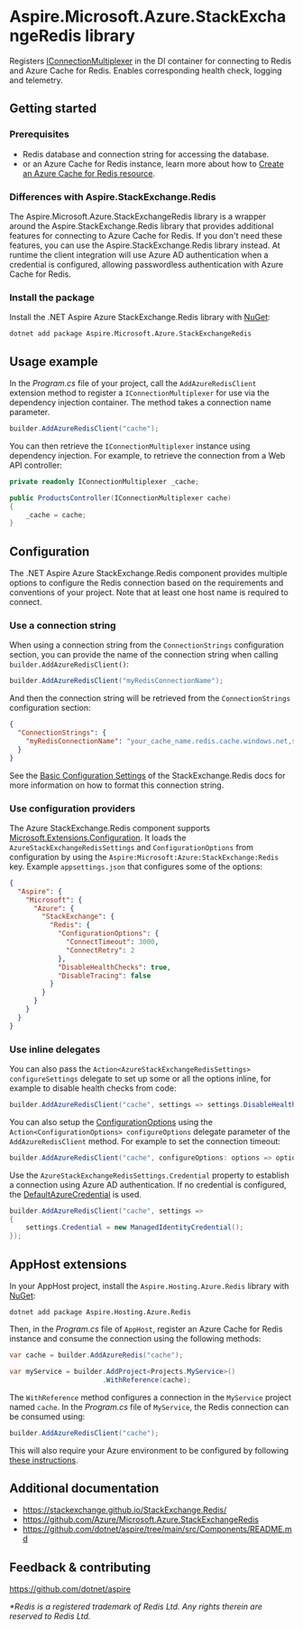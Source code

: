 # Aspire.Microsoft.Azure.StackExchangeRedis library

Registers [IConnectionMultiplexer](https://stackexchange.github.io/StackExchange.Redis/Basics.html) in the DI container for connecting to Redis and Azure Cache for Redis. Enables corresponding health check, logging and telemetry.

## Getting started

### Prerequisites

- Redis database and connection string for accessing the database.
- or an Azure Cache for Redis instance, learn more about how to [Create an Azure Cache for Redis resource](https://learn.microsoft.com/azure/azure-cache-for-redis/quickstart-create-redis).

### Differences with Aspire.StackExchange.Redis

The Aspire.Microsoft.Azure.StackExchangeRedis library is a wrapper around the Aspire.StackExchange.Redis library that provides additional features for connecting to Azure Cache for Redis. If you don't need these features, you can use the Aspire.StackExchange.Redis library instead.
At runtime the client integration will use Azure AD authentication when a credential is configured, allowing passwordless authentication with Azure Cache for Redis.

### Install the package

Install the .NET Aspire Azure StackExchange.Redis library with [NuGet](https://www.nuget.org):

```dotnetcli
dotnet add package Aspire.Microsoft.Azure.StackExchangeRedis
```

## Usage example

In the _Program.cs_ file of your project, call the `AddAzureRedisClient` extension method to register a `IConnectionMultiplexer` for use via the dependency injection container. The method takes a connection name parameter.

```csharp
builder.AddAzureRedisClient("cache");
```

You can then retrieve the `IConnectionMultiplexer` instance using dependency injection. For example, to retrieve the connection from a Web API controller:

```csharp
private readonly IConnectionMultiplexer _cache;

public ProductsController(IConnectionMultiplexer cache)
{
    _cache = cache;
}
```

## Configuration

The .NET Aspire Azure StackExchange.Redis component provides multiple options to configure the Redis connection based on the requirements and conventions of your project. Note that at least one host name is required to connect.

### Use a connection string

When using a connection string from the `ConnectionStrings` configuration section, you can provide the name of the connection string when calling `builder.AddAzureRedisClient()`:

```csharp
builder.AddAzureRedisClient("myRedisConnectionName");
```

And then the connection string will be retrieved from the `ConnectionStrings` configuration section:

```json
{
  "ConnectionStrings": {
    "myRedisConnectionName": "your_cache_name.redis.cache.windows.net,ssl=true"
  }
}
```

See the [Basic Configuration Settings](https://stackexchange.github.io/StackExchange.Redis/Configuration.html#basic-configuration-strings) of the StackExchange.Redis docs for more information on how to format this connection string.

### Use configuration providers

The Azure StackExchange.Redis component supports [Microsoft.Extensions.Configuration](https://learn.microsoft.com/dotnet/api/microsoft.extensions.configuration). It loads the `AzureStackExchangeRedisSettings` and `ConfigurationOptions` from configuration by using the `Aspire:Microsoft:Azure:StackExchange:Redis` key. Example `appsettings.json` that configures some of the options:

```json
{
  "Aspire": {
    "Microsoft": {
      "Azure": {
        "StackExchange": {
          "Redis": {
            "ConfigurationOptions": {
              "ConnectTimeout": 3000,
              "ConnectRetry": 2
            },
            "DisableHealthChecks": true,
            "DisableTracing": false
          }
        }
      }
    }
  }
}
```

### Use inline delegates

You can also pass the `Action<AzureStackExchangeRedisSettings> configureSettings` delegate to set up some or all the options inline, for example to disable health checks from code:

```csharp
builder.AddAzureRedisClient("cache", settings => settings.DisableHealthChecks = true);
```

You can also setup the [ConfigurationOptions](https://stackexchange.github.io/StackExchange.Redis/Configuration.html#configuration-options) using the `Action<ConfigurationOptions> configureOptions` delegate parameter of the `AddAzureRedisClient` method. For example to set the connection timeout:

```csharp
builder.AddAzureRedisClient("cache", configureOptions: options => options.ConnectTimeout = 3000);
```

Use the `AzureStackExchangeRedisSettings.Credential` property to establish a connection using Azure AD authentication. If no credential is configured, the [DefaultAzureCredential](https://learn.microsoft.com/dotnet/api/azure.identity.defaultazurecredential) is used.

```csharp
builder.AddAzureRedisClient("cache", settings =>
{
    settings.Credential = new ManagedIdentityCredential();
});
```

## AppHost extensions

In your AppHost project, install the `Aspire.Hosting.Azure.Redis` library with [NuGet](https://www.nuget.org):

```dotnetcli
dotnet add package Aspire.Hosting.Azure.Redis
```

Then, in the _Program.cs_ file of `AppHost`, register an Azure Cache for Redis instance and consume the connection using the following methods:

```csharp
var cache = builder.AddAzureRedis("cache");

var myService = builder.AddProject<Projects.MyService>()
                       .WithReference(cache);
```

The `WithReference` method configures a connection in the `MyService` project named `cache`. In the _Program.cs_ file of `MyService`, the Redis connection can be consumed using:

```csharp
builder.AddAzureRedisClient("cache");
```

This will also require your Azure environment to be configured by following [these instructions](https://learn.microsoft.com/dotnet/aspire/azure/local-provisioning#configuration).

## Additional documentation

* https://stackexchange.github.io/StackExchange.Redis/
* https://github.com/Azure/Microsoft.Azure.StackExchangeRedis
* https://github.com/dotnet/aspire/tree/main/src/Components/README.md

## Feedback & contributing

https://github.com/dotnet/aspire

_*Redis is a registered trademark of Redis Ltd. Any rights therein are reserved to Redis Ltd._